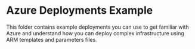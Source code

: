 # Azure Deployments Example

This folder contains example deployments you can use to get familiar with Azure and understand how you can deploy complex infrastructure using ARM templates and parameters files.
